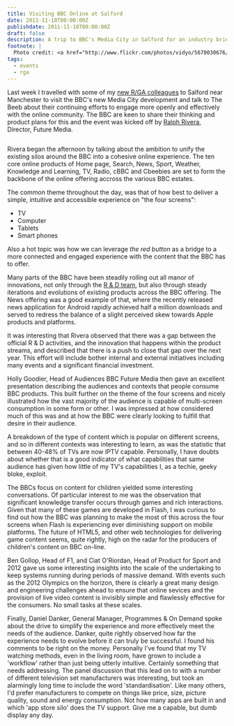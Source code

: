 ```yaml
---
title: Visiting BBC Online at Salford
date: 2011-11-18T00:00:00Z
publishdate: 2011-11-18T00:00:00Z
draft: false
description: A trip to BBC's Media City in Salford for an industry briefing
footnote: |
  Photo credit: <a href="http://www.flickr.com/photos/vidyo/5670030676/">Ray Morris</a>
tags:
  - events
  - rga
---
```


Last week I travelled with some of my <a href="/blog/joining-rga.html">new R/GA colleagues</a> to Salford near Manchester to visit the BBC's new Media City development and talk to The Beeb about their continuing efforts to engage more openly and effectively with the online community. The BBC are keen to share their thinking and product plans for this and the event was kicked off by <a href="http://www.bbc.co.uk/blogs/bbcinternet/ralph_rivera/">Ralph Rivera</a>, Director, Future Media.

<img src="/images/media_city.jpg" alt="">



<p>
    Rivera began the afternoon by talking about the ambition to unify the existing silos around the BBC into a cohesive online experience. The ten core online products of Home page, Search, News, Sport, Weather, Knowledge and Learning, TV, Radio, cBBC and Cbeebies are set to form the backbone of the online offering accross the various BBC estates.
</p>
<p>
    The common theme throughout the day, was that of how best to deliver a simple, intuitive and accessible experience on "the four screens":
</p>
<ul>
    <li>TV</li>
    <li>Computer</li>
    <li>Tablets</li>
    <li>Smart phones</li>
</ul>
<p>
    Also a hot topic was how we can leverage <i>the red button</i> as a bridge to a more connected and engaged experience with the content that the BBC has to offer.
</p>
<p>
    Many parts of the BBC have been steadily rolling out all manor of innovations, not only through the <a href="http://www.bbc.co.uk/rd/" title="BBC R &amp; D">R &amp; D team</a>, but also through steady iterations and evolutions of existing products across the BBC offering.  The News offering was a good example of that, where the recently released news application for Android rapidly achieved half a million downloads and served to redress the balance of a slight perceived skew towards Apple products and platforms.
</p>
<p>
    It was interesting that Rivera observed that there was a gap between the official R &amp; D activities, and the innovation that happens within the product streams, and described that there is a push to close that gap over the next year. This effort will include bother internal and external initiatives including many events and a significant financial investment.
</p>

<p>
    Holly Goodier, Head of Audiences BBC Future Media then gave an excellent presentation describing the audiences and contexts that people consume BBC products. This built further on the theme of the four screens and nicely illustrated how the vast majority of the audience is capable of multi-screen consumption in some form or other. I was impressed at how considered much of this was and at how the BBC were clearly looking to fulfill that desire in their audience.
</p>
<p>
    A breakdown of the type of content which is popular on different screens, and so in different contexts was interesting to learn, as was the statistic that between 40-48% of TVs are now IPTV capable. Personally, I have doubts about whether that is a good indicator of what capabilities that same audience has given how little of my TV's capabilities I, as a techie, geeky bloke, exploit.
</p>
<p>
    The BBCs focus on content for children yielded some interesting conversations. Of particular interest to me was the observation that significant knowledge transfer occurs through games and rich interactions. Given that many of these games are developed in Flash, I was curious to find out how the BBC was planning to make the most of this across the four screens when Flash is experiencing ever diminishing support on mobile platforms.  The future of HTML5, and other web technologies for delivering game content seems, quite rightly, high on the radar for the producers of children's content on BBC on-line.
</p>
<p>
    Ben Gollop, Head of F1, and Ciat O'Riordan, Head of Product for Sport and 2012 gave us some interesting insights into the scale of the undertaking to keep systems running during periods of massive demand. With events such as the 2012 Olympics on the horizon, there is clearly a great many design and engineering challenges ahead to ensure that online sevices and the provision of live video content is invisibly simple and flawlessly effective for the consumers. No small tasks at these scales.
</p>
<p>
    Finally, Daniel Danker, General Manager, Programmes &amp; On Demand spoke about the drive to simplify the experience and more effectively meet the needs of the audience. Danker, quite rightly observed how far the experience needs to evolve before it can truly be successful.  I found his comments to be right on the money. Personally I've found that my TV watching methods, even in the living room, have grown to include a 'workflow' rather than just being utterly intuitive. Certainly something that needs addressing.  The panel discussion that this lead on to with a number of different television set manufacturers was interesting, but took an alarmingly long time to include the word 'standardisation'.  Like many others, I'd prefer manufacturers to compete on things like price, size, picture quality, sound and energy consumption. Not how many apps are built in and which 'app store silo' does the TV support.  Give me a capable, but dumb display any day.
</p>
